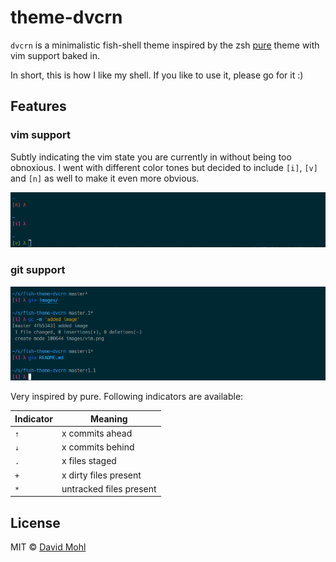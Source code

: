 # theme-dvcrn

`dvcrn` is a minimalistic fish-shell theme inspired by the zsh [pure](https://github.com/sindresorhus/pure) theme with vim support baked in.

In short, this is how I like my shell. If you like to use it, please go for it :)

## Features

### vim support

Subtly indicating the vim state you are currently in without being too obnoxious. I went with different color tones but decided to include `[i]`, `[v]` and `[n]` as well to make it even more obvious.

![vim](images/vim.png)

### git support

![git](images/git.png)

Very inspired by pure. Following indicators are available:

Indicator | Meaning
----------|------------------------
`⇡`       | x commits ahead
`⇣`       | x commits behind
`.`       | x files staged
`+`       | x dirty files present
`*`       | untracked files present

## License

MIT © [David Mohl](https://github.com/dvcrn)
